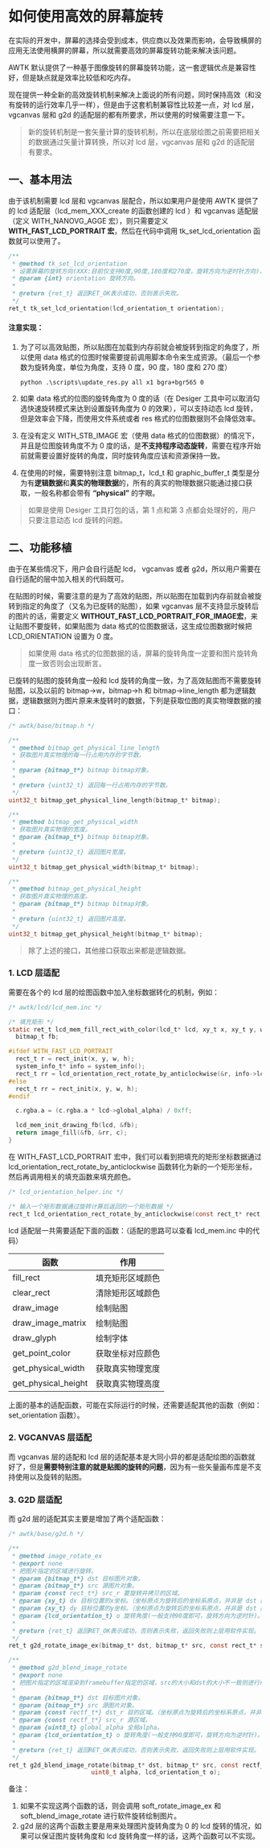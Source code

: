 # 如何使用高效的屏幕旋转

  在实际的开发中，屏幕的选择会受到成本，供应商以及效果而影响，会导致横屏的应用无法使用横屏的屏幕，所以就需要高效的屏幕旋转功能来解决该问题。

  AWTK 默认提供了一种基于图像旋转的屏幕旋转功能，这一套逻辑优点是兼容性好，但是缺点就是效率比较低和吃内存。

  现在提供一种全新的高效旋转机制来解决上面说的所有问题，同时保持高效（和没有旋转的运行效率几乎一样），但是由于这套机制兼容性比较差一点，对 lcd 层，vgcanvas 层和 g2d 的适配层的都有所要求，所以使用的时候需要注意一下。

>新的旋转机制是一套矢量计算的旋转机制，所以在底层绘图之前需要把相关的数据通过矢量计算转换，所以对 lcd 层，vgcanvas 层和 g2d 的适配层有要求。


## 一、基本用法

  由于该机制需要 lcd 层和 vgcanvas 层配合，所以如果用户是使用 AWTK 提供了的 lcd 适配层（lcd_mem_XXX_create 的函数创建的 lcd ）和 vgcanvas 适配层（定义 WITH_NANOVG_AGGE 宏），则只需要定义 **WITH_FAST_LCD_PORTRAIT 宏**，然后在代码中调用 tk_set_lcd_orientation 函数就可以使用了。

~~~c
/**
 * @method tk_set_lcd_orientation
 * 设置屏幕的旋转方向(XXX:目前仅支持0度,90度,180度和270度，旋转方向为逆时针方向)。
 * @param {int} orientation 旋转方向。
 *
 * @return {ret_t} 返回RET_OK表示成功，否则表示失败。
 */
ret_t tk_set_lcd_orientation(lcd_orientation_t orientation);
~~~

#### 注意实现：

  1. 为了可以高效贴图，所以贴图在加载到内存前就会被旋转到指定的角度了，所以使用  data 格式的位图时候需要提前调用脚本命令来生成资源。（最后一个参数为旋转角度，单位为角度，支持 0 度，90 度，180 度和 270 度）

     ~~~shell
     python .\scripts\update_res.py all x1 bgra+bgr565 0
     ~~~

  2. 如果 data 格式的位图的旋转角度为 0 度的话（在 Desiger 工具中可以取消勾选快速旋转模式来达到设置旋转角度为 0 的效果），可以支持动态 lcd 旋转，但是效率会下降，而使用文件系统或者 res 格式的位图数据则不会降低效率。

  3. 在没有定义 WITH_STB_IMAGE 宏（使用 data 格式的位图数据）的情况下，并且是位图旋转角度不为 0 度的话，是**不支持程序动态旋转**，需要在程序开始前就需要设置好旋转的角度，同时旋转角度应该和资源保持一致。

  4. 在使用的时候，需要特别注意 bitmap_t，lcd_t 和 graphic_buffer_t 类型是分为有**逻辑数据**和**真实的物理数据**的，所有的真实的物理数据只能通过接口获取，一般名称都会带有 **“physical”** 的字眼。

> 如果是使用 Desiger 工具打包的话，第 1 点和第 3 点都会处理好的，用户只要注意动态 lcd 旋转的问题。


## 二、功能移植

  由于在某些情况下，用户会自行适配 lcd， vgcanvas 或者 g2d，所以用户需要在自行适配的层中加入相关的代码既可。

  在贴图的时候，需要注意的是为了高效的贴图，所以贴图在加载到内存前就会被旋转到指定的角度了（又名为已旋转的贴图），如果 vgcanvas 层不支持显示旋转后的图片的话，需要定义 **WITHOUT_FAST_LCD_PORTRAIT_FOR_IMAGE宏**，来让贴图不要旋转，如果贴图为 data 格式的位图数据话，这生成位图数据时候把 LCD_ORIENTATION 设置为 0 度。

> 如果使用  data 格式的位图数据的话，屏幕的旋转角度一定要和图片旋转角度一致否则会出现断言。

  已旋转的贴图的旋转角度一般和 lcd 旋转的角度一致，为了高效贴图而不需要旋转贴图，以及以前的 bitmap->w，bitmap->h 和 bitmap->line_length 都为逻辑数据，逻辑数据则为图片原来未旋转时的数据，下列是获取位图的真实物理数据的接口：

~~~c
/* awtk/base/bitmap.h */

/**
 * @method bitmap_get_physical_line_length
 * 获取图片真实物理的每一行占用内存的字节数。
 * 
 * @param {bitmap_t*} bitmap bitmap对象。
 *
 * @return {uint32_t} 返回每一行占用内存的字节数。
 */
uint32_t bitmap_get_physical_line_length(bitmap_t* bitmap);

/**
 * @method bitmap_get_physical_width
 * 获取图片真实物理的宽度。
 * @param {bitmap_t*} bitmap bitmap对象。
 *
 * @return {uint32_t} 返回图片宽度。
 */
uint32_t bitmap_get_physical_width(bitmap_t* bitmap);

/**
 * @method bitmap_get_physical_height
 * 获取图片真实物理的高度。
 * @param {bitmap_t*} bitmap bitmap对象。
 *
 * @return {uint32_t} 返回图片高度。
 */
uint32_t bitmap_get_physical_height(bitmap_t* bitmap);
~~~

> 除了上述的接口，其他接口获取出来都是逻辑数据。

### 1. LCD 层适配

  需要在各个的 lcd 层的绘图函数中加入坐标数据转化的机制，例如：

~~~c
/* awtk/lcd/lcd_mem.inc */

/* 填充矩形 */
static ret_t lcd_mem_fill_rect_with_color(lcd_t* lcd, xy_t x, xy_t y, wh_t w, wh_t h, color_t c) {
  bitmap_t fb;

#ifdef WITH_FAST_LCD_PORTRAIT
  rect_t r = rect_init(x, y, w, h);
  system_info_t* info = system_info();
  rect_t rr = lcd_orientation_rect_rotate_by_anticlockwise(&r, info->lcd_orientation, lcd_get_width(lcd), lcd_get_height(lcd));
#else
  rect_t rr = rect_init(x, y, w, h);
#endif

  c.rgba.a = (c.rgba.a * lcd->global_alpha) / 0xff;

  lcd_mem_init_drawing_fb(lcd, &fb);
  return image_fill(&fb, &rr, c);
}

~~~

  在 WITH_FAST_LCD_PORTRAIT 宏中，我们可以看到把填充的矩形坐标数据通过 lcd_orientation_rect_rotate_by_anticlockwise 函数转化为新的一个矩形坐标，然后再调用相关的填充函数来填充颜色。

~~~c
/* lcd_orientation_helper.inc */

/* 输入一个矩形数据通过旋转计算后返回的一个矩形数据 */
rect_t lcd_orientation_rect_rotate_by_anticlockwise(const rect_t* rect, lcd_orientation_t o, wh_t src_limit_w, wh_t src_limit_h);
~~~

  lcd 适配层一共需要适配下面的函数：（适配的思路可以查看 lcd_mem.inc 中的代码）

| 函数                | 作用             |
| ------------------- | ---------------- |
| fill_rect           | 填充矩形区域颜色 |
| clear_rect          | 清除矩形区域颜色 |
| draw_image          | 绘制贴图         |
| draw_image_matrix   | 绘制贴图         |
| draw_glyph          | 绘制字体         |
| get_point_color     | 获取坐标对应颜色 |
| get_physical_width  | 获取真实物理宽度 |
| get_physical_height | 获取真实物理高度 |

  上面的基本的适配函数，可能在实际运行的时候，还需要适配其他的函数（例如：set_orientation 函数）。

### 2. VGCANVAS 层适配

  而 vgcanvas 层的适配和 lcd 层的适配基本是大同小异的都是适配绘图的函数就好了，但是**需要特别注意的就是贴图的旋转的问题**，因为有一些矢量画布库是不支持使用以及旋转的贴图。

### 3. G2D 层适配

  而 g2d 层的适配其实主要是增加了两个适配函数：

~~~c
/* awtk/base/g2d.h */

/**
 * @method image_rotate_ex
 * @export none
 * 把图片指定的区域进行旋转。
 * @param {bitmap_t*} dst 目标图片对象。
 * @param {bitmap_t*} src 源图片对象。
 * @param {const rect_t*} src_r 要旋转并拷贝的区域。
 * @param {xy_t} dx 目标位置的x坐标。（坐标原点为旋转后的坐标系原点，并非是 dst 的左上角）
 * @param {xy_t} dy 目标位置的y坐标。（坐标原点为旋转后的坐标系原点，并非是 dst 的左上角）
 * @param {lcd_orientation_t} o 旋转角度(一般支持90度即可，旋转方向为逆时针)。
 *
 * @return {ret_t} 返回RET_OK表示成功，否则表示失败，返回失败则上层用软件实现。
 */
ret_t g2d_rotate_image_ex(bitmap_t* dst, bitmap_t* src, const rect_t* src_r, xy_t dx, xy_t dy, lcd_orientation_t o);

/**
 * @method g2d_blend_image_rotate
 * @export none
 * 把图片指定的区域渲染到framebuffer指定的区域，src的大小和dst的大小不一致则进行缩放以及旋转。
 *
 * @param {bitmap_t*} dst 目标图片对象。
 * @param {bitmap_t*} src 源图片对象。
 * @param {const rectf_t*} dst_r 目的区域。（坐标原点为旋转后的坐标系原点，并非是 dst 的左上角）
 * @param {const rectf_t*} src_r 源区域。
 * @param {uint8_t} global_alpha 全局alpha。
 * @param {lcd_orientation_t} o 旋转角度(一般支持90度即可，旋转方向为逆时针)。
 *
 * @return {ret_t} 返回RET_OK表示成功，否则表示失败，返回失败则上层用软件实现。
 */
ret_t g2d_blend_image_rotate(bitmap_t* dst, bitmap_t* src, const rectf_t* dst_r, const rectf_t* src_r,
                       uint8_t alpha, lcd_orientation_t o);
~~~

备注：

1. 如果不实现这两个函数的话，则会调用 soft_rotate_image_ex 和 soft_blend_image_rotate 进行软件旋转绘制图片。
2. g2d 层的这两个函数主要是用来处理图片旋转角度为 0 的 lcd 旋转的情况，如果可以保证图片旋转角度和 lcd 旋转角度一样的话，这两个函数可以不实现。